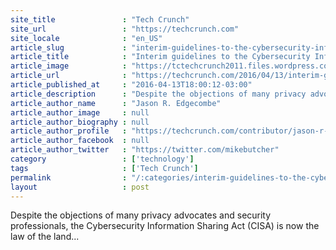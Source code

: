 ```yaml
---
site_title               : "Tech Crunch"
site_url                 : "https://techcrunch.com"
site_locale              : "en_US"
article_slug             : "interim-guidelines-to-the-cybersecurity-information-sharing-act"
article_title            : "Interim guidelines to the Cybersecurity Information Sharing Act"
article_image            : "https://tctechcrunch2011.files.wordpress.com/2015/11/whisper.jpg?w=764&h=400&crop=1"
article_url              : "https://techcrunch.com/2016/04/13/interim-guidelines-to-the-cybersecurity-information-sharing-act/"
article_published_at     : "2016-04-13T18:00:12-03:00"
article_description      : "Despite the objections of many privacy advocates and security professionals, the Cybersecurity Information Sharing Act (CISA) is now the law of the land..."
article_author_name      : "Jason R. Edgecombe"
article_author_image     : null
article_author_biography : null
article_author_profile   : "https://techcrunch.com/contributor/jason-r-edgecombe/"
article_author_facebook  : null
article_author_twitter   : "https://twitter.com/mikebutcher"
category                 : ['technology']
tags                     : ['Tech Crunch']
permalink                : "/:categories/interim-guidelines-to-the-cybersecurity-information-sharing-act/"
layout                   : post
---
```


Despite the objections of many privacy advocates and security professionals, the Cybersecurity Information Sharing Act (CISA) is now the law of the land...
